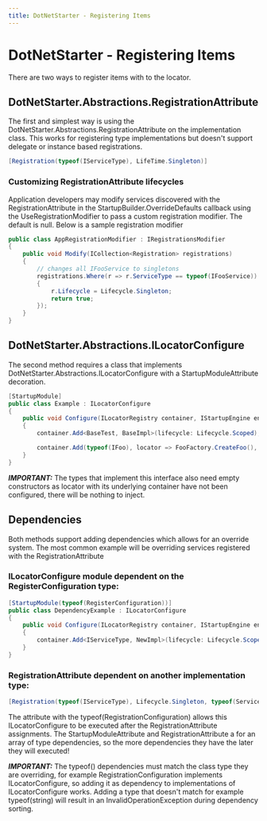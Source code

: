 ```yaml
---
title: DotNetStarter - Registering Items
---
```

# DotNetStarter - Registering Items

There are two ways to register items with to the locator.

## DotNetStarter.Abstractions.RegistrationAttribute

The first and simplest way is using the DotNetStarter.Abstractions.RegistrationAttribute on the implementation class.
This works for registering type implementations but doesn't support delegate or instance based registrations.

```cs
[Registration(typeof(IServiceType), LifeTime.Singleton)]
```

### Customizing RegistrationAttribute lifecycles
Application developers may modify services discovered with the RegistrationAttribute in the StartupBuilder.OverrideDefaults callback using the UseRegistrationModifier to pass a custom registration modifier. The default is null. Below is a sample registration modifier

```cs
public class AppRegistrationModifier : IRegistrationsModifier
{
    public void Modify(ICollection<Registration> registrations)
    {
        // changes all IFooService to singletons
        registrations.Where(r => r.ServiceType == typeof(IFooService)).All(r =>
        {
            r.Lifecycle = Lifecycle.Singleton;
            return true;
        });
    }
}
```

## DotNetStarter.Abstractions.ILocatorConfigure
The second method requires a class that implements DotNetStarter.Abstractions.ILocatorConfigure with a StartupModuleAttribute decoration.

```cs
[StartupModule]
public class Example : ILocatorConfigure
{
    public void Configure(ILocatorRegistry container, IStartupEngine engine)
    {
        container.Add<BaseTest, BaseImpl>(lifecycle: Lifecycle.Scoped);

        container.Add(typeof(IFoo), locator => FooFactory.CreateFoo(), Lifecycle.Transient);
    }
}
```

***IMPORTANT:*** The types that implement this interface also need empty constructors as locator with its underlying container have not been configured, there will be nothing to inject.

## Dependencies
Both methods support adding dependencies which allows for an override system. The most common example will be overriding services registered with the RegistrationAttribute

### ILocatorConfigure module dependent on the RegisterConfiguration type:

```cs
[StartupModule(typeof(RegisterConfiguration))]
public class DependencyExample : ILocatorConfigure
{
    public void Configure(ILocatorRegistry container, IStartupEngine engine)
    {
        container.Add<IServiceType, NewImpl>(lifecycle: Lifecycle.Scoped);
    }
}
```

### RegistrationAttribute dependent on another implementation type:

```cs
[Registration(typeof(IServiceType), Lifecycle.Singleton, typeof(ServiceTypeImplToOverride))]
```

The attribute with the typeof(RegistrationConfiguration) allows this ILocatorConfigure to be executed after the RegistrationAttribute assignments. 
The StartupModuleAttribute and RegistrationAttribute a for an array of type dependencies, so the more dependencies they have the later they will executed! 

***IMPORTANT:*** The typeof() dependencies must match the class type they are overriding, for example RegistrationConfiguration implements ILocatorConfigure,
 so adding it as dependency to implementations of ILocatorConfigure works.
Adding a type that doesn't match for example typeof(string) will result in an InvalidOperationException during dependency sorting.
